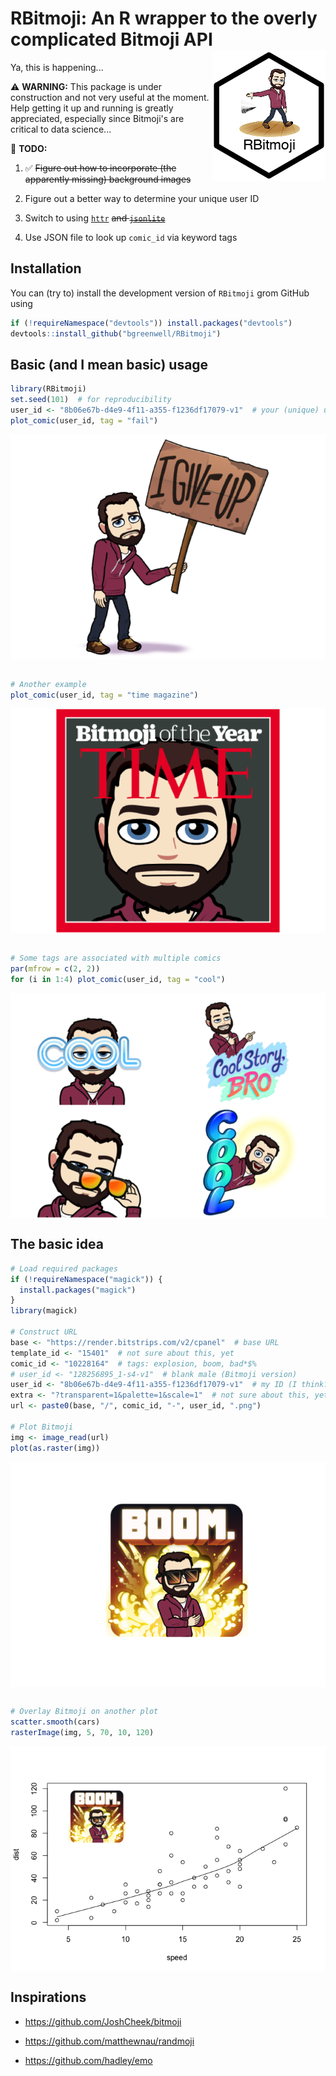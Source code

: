 RBitmoji: An R wrapper to the overly complicated Bitmoji API <img src="tools/RBitmoji-logo.png" align="right" />
================================================================================================================

Ya, this is happening...

⚠️ **WARNING:** This package is under construction and not very useful at the moment. Help getting it up and running is greatly appreciated, especially since Bitmoji's are critical to data science...

📝 **TODO:**

1.  ✅ ~~Figure out how to incorporate (the apparently missing) background images~~

2.  Figure out a better way to determine your unique user ID

3.  Switch to using [`httr`](https://cran.r-project.org/package=httr) ~~and [`jsonlite`](https://cran.r-project.org/package=jsonlite)~~

4.  Use JSON file to look up `comic_id` via keyword tags

Installation
------------

You can (try to) install the development version of `RBitmoji` grom GitHub using

``` r
if (!requireNamespace("devtools")) install.packages("devtools")
devtools::install_github("bgreenwell/RBitmoji")
```

Basic (and I mean basic) usage
------------------------------

``` r
library(RBitmoji)
set.seed(101)  # for reproducibility
user_id <- "8b06e67b-d4e9-4f11-a355-f1236df17079-v1"  # your (unique) user ID
plot_comic(user_id, tag = "fail")
```

<img src="tools/README-unnamed-chunk-2-1.png" style="display: block; margin: auto;" />

``` r

# Another example
plot_comic(user_id, tag = "time magazine")
```

<img src="tools/README-unnamed-chunk-2-2.png" style="display: block; margin: auto;" />

``` r

# Some tags are associated with multiple comics
par(mfrow = c(2, 2))
for (i in 1:4) plot_comic(user_id, tag = "cool")
```

<img src="tools/README-unnamed-chunk-2-3.png" style="display: block; margin: auto;" />

The basic idea
--------------

``` r
# Load required packages
if (!requireNamespace("magick")) {
  install.packages("magick")
}
library(magick)

# Construct URL
base <- "https://render.bitstrips.com/v2/cpanel"  # base URL
template_id <- "15401"  # not sure about this, yet
comic_id <- "10228164"  # tags: explosion, boom, bad*$%
# user_id <- "128256895_1-s4-v1"  # blank male (Bitmoji version)
user_id <- "8b06e67b-d4e9-4f11-a355-f1236df17079-v1"  # my ID (I think?)
extra <- "?transparent=1&palette=1&scale=1"  # not sure about this, yet
url <- paste0(base, "/", comic_id, "-", user_id, ".png")

# Plot Bitmoji
img <- image_read(url)
plot(as.raster(img))
```

<img src="tools/README-unnamed-chunk-3-1.png" style="display: block; margin: auto;" />

``` r

# Overlay Bitmoji on another plot
scatter.smooth(cars)
rasterImage(img, 5, 70, 10, 120)
```

<img src="tools/README-unnamed-chunk-3-2.png" style="display: block; margin: auto;" />

Inspirations
------------

-   <https://github.com/JoshCheek/bitmoji>

-   <https://github.com/matthewnau/randmoji>

-   <https://github.com/hadley/emo>
